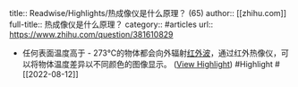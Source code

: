 title:: Readwise/Highlights/热成像仪是什么原理？ (65)
author:: [[zhihu.com]]
full-title:: 热成像仪是什么原理？
category:: #articles
url:: https://www.zhihu.com/question/381610829

- 任何表面温度高于 - 273℃的物体都会向外辐射[红外波](https://www.zhihu.com/search?q=%E7%BA%A2%E5%A4%96%E6%B3%A2&search_source=Entity&hybrid_search_source=Entity&hybrid_search_extra=%7B%22sourceType%22%3A%22answer%22%2C%22sourceId%22%3A1833028075%7D)，通过红外热像仪，可以将物体温度差异以不同颜色的图像显示。 ([View Highlight](https://read.readwise.io/read/01ga31x1k438v3m5g1mvfjh73z)) #Highlight #[[2022-08-12]]